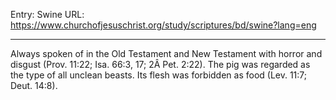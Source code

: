 Entry: Swine
URL: https://www.churchofjesuschrist.org/study/scriptures/bd/swine?lang=eng

---

Always spoken of in the Old Testament and New Testament with horror and disgust (Prov. 11:22; Isa. 66:3, 17; 2Â Pet. 2:22). The pig was regarded as the type of all unclean beasts. Its flesh was forbidden as food (Lev. 11:7; Deut. 14:8).

